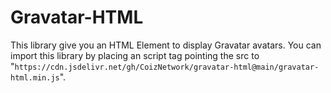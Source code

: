 # Gravatar-HTML
This library give you an HTML Element to display Gravatar avatars.
You can import this library by placing an script tag pointing the src to "`https://cdn.jsdelivr.net/gh/CoizNetwork/gravatar-html@main/gravatar-html.min.js`".
